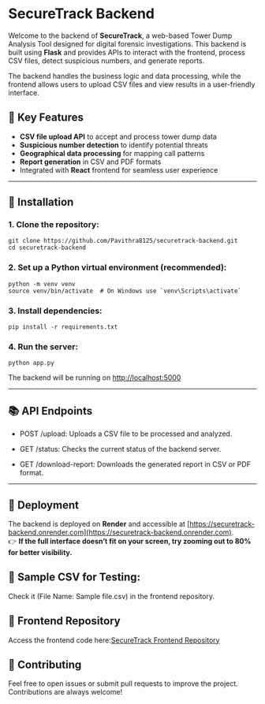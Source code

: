 # SecureTrack Backend

Welcome to the backend of **SecureTrack**, a web-based Tower Dump Analysis Tool designed for digital forensic investigations. This backend is built using **Flask** and provides APIs to interact with the frontend, process CSV files, detect suspicious numbers, and generate reports.

The backend handles the business logic and data processing, while the frontend allows users to upload CSV files and view results in a user-friendly interface.

## 🌟 Key Features

- **CSV file upload API** to accept and process tower dump data
- **Suspicious number detection** to identify potential threats
- **Geographical data processing** for mapping call patterns
- **Report generation** in CSV and PDF formats
- Integrated with **React** frontend for seamless user experience

---

## 🔧 Installation

### 1. Clone the repository:

    git clone https://github.com/Pavithra8125/securetrack-backend.git
    cd securetrack-backend

### 2. Set up a Python virtual environment (recommended):
  
    python -m venv venv
    source venv/bin/activate  # On Windows use `venv\Scripts\activate`
    
### 3. Install dependencies:

    pip install -r requirements.txt

### 4. Run the server:
  
    python app.py

The backend will be running on [http://localhost:5000](http://localhost:5000)

---

## 📚 API Endpoints

-  POST /upload: Uploads a CSV file to be processed and analyzed.

-  GET /status: Checks the current status of the backend server.

-  GET /download-report: Downloads the generated report in CSV or PDF format.

---
## 🚀 Deployment

The backend is deployed on **Render** and accessible at [https://securetrack-backend.onrender.com](https://securetrack-backend.onrender.com).  
👉 **If the full interface doesn’t fit on your screen, try zooming out to 80% for better visibility.**

## 📝 Sample CSV for Testing:
Check it (File Name: Sample file.csv) in the frontend repository.

## 🔗 Frontend Repository
Access the frontend code here:[SecureTrack Frontend Repository](https://github.com/Pavithra8125/securetrack-frontend)

## 🤝 Contributing

Feel free to open issues or submit pull requests to improve the project.
Contributions are always welcome!

